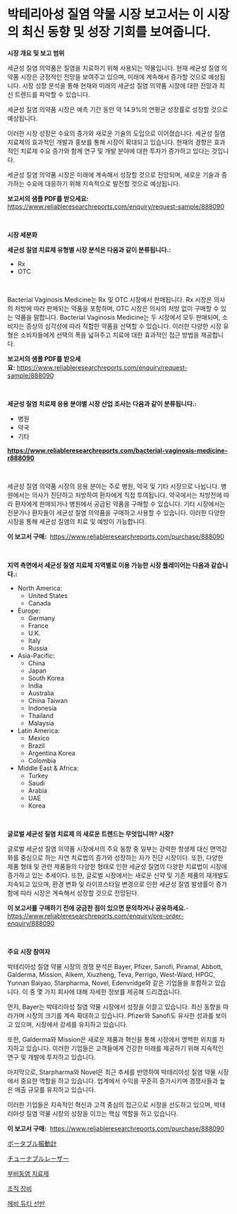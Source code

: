 <p><h1>박테리아성 질염 약물 시장 보고서는 이 시장의 최신 동향 및 성장 기회를 보여줍니다.</h1></p><p><strong>시장 개요 및 보고 범위</strong></p>
<p><p>세균성 질염 의약품은 질염을 치료하기 위해 사용되는 약물입니다. 현재 세균성 질염 의약품 시장은 긍정적인 전망을 보여주고 있으며, 미래에 계속해서 증가할 것으로 예상됩니다. 시장 성장 분석을 통해 현재와 미래의 세균성 질염 의약품 시장에 대한 전망과 최신 트렌드를 파악할 수 있습니다. </p><p>세균성 질염 의약품 시장은 예측 기간 동안 약 14.9%의 연평균 성장률로 성장할 것으로 예상됩니다. </p><p>이러한 시장 성장은 수요의 증가와 새로운 기술의 도입으로 이어졌습니다. 세균성 질염 치료제의 효과적인 개발과 홍보를 통해 시장이 확대되고 있습니다. 현재의 경향은 효과적인 치료제 수요 증가와 함께 연구 및 개발 분야에 대한 투자가 증가하고 있다는 것입니다. </p><p>세균성 질염 의약품 시장은 미래에 계속해서 성장할 것으로 전망되며, 새로운 기술과 증가하는 수요에 대응하기 위해 지속적으로 발전할 것으로 예상됩니다.</p></p>
<p><strong>보고서의 샘플 PDF를 받으세요:</strong> <a href="https://www.reliableresearchreports.com/enquiry/request-sample/888090">https://www.reliableresearchreports.com/enquiry/request-sample/888090</a></p>
<p>&nbsp;</p>
<p><strong>시장 세분화</strong></p>
<p><strong>세균성 질염 치료제 유형별 시장 분석은 다음과 같이 분류됩니다.:</strong></p>
<p><ul><li>Rx</li><li>OTC</li></ul></p>
<p>&nbsp;</p>
<p><p>Bacterial Vaginosis Medicine는 Rx 및 OTC 시장에서 판매됩니다. Rx 시장은 의사의 처방에 따라 판매되는 약품을 포함하며, OTC 시장은 의사의 처방 없이 구매할 수 있는 약품을 말합니다. Bacterial Vaginosis Medicine는 두 시장에서 모두 판매되며, 소비자는 증상의 심각성에 따라 적합한 약품을 선택할 수 있습니다. 이러한 다양한 시장 유형은 소비자들에게 선택의 폭을 넓혀주고 치료에 대한 효과적인 접근 방법을 제공합니다.</p></p>
<p><strong>보고서의 샘플 PDF를 받으세요:</strong>&nbsp;<a href="https://www.reliableresearchreports.com/enquiry/request-sample/888090">https://www.reliableresearchreports.com/enquiry/request-sample/888090</a></p>
<p>&nbsp;</p>
<p><strong> 세균성 질염 치료제 응용 분야별 시장 산업 조사는 다음과 같이 분류됩니다.:</strong></p>
<p><ul><li>병원</li><li>약국</li><li>기타</li></ul></p>
<p><strong><a href="https://www.reliableresearchreports.com/bacterial-vaginosis-medicine-r888090">https://www.reliableresearchreports.com/bacterial-vaginosis-medicine-r888090</a></strong></p>
<p>&nbsp;</p>
<p><p>세균성 질염 의약품 시장의 응용 분야는 주로 병원, 약국 및 기타 시장으로 나뉩니다. 병원에서는 의사가 진단하고 처방하여 환자에게 직접 투여됩니다. 약국에서는 처방전에 따라 환자에게 판매되거나 병원에서 공급된 약품을 구매할 수 있습니다. 기타 시장에서는 전문가나 환자들이 세균성 질염 의약품을 구매하고 사용할 수 있습니다. 이러한 다양한 시장을 통해 세균성 질염의 치료 및 예방이 가능합니다.</p></p>
<p><strong>이 보고서 구매:</strong>&nbsp; <a href="https://www.reliableresearchreports.com/purchase/888090">https://www.reliableresearchreports.com/purchase/888090</a></p>
<p>&nbsp;</p>
<p><strong>지역 측면에서 세균성 질염 치료제 지역별로 이용 가능한 시장 플레이어는 다음과 같습니다.:</strong></p>
<p><ul>
    <li>
        North America:
        <ul>
            <li>United States</li>
            <li>Canada</li>
        </ul>
    </li>
    <li>
        Europe:
        <ul>
            <li>Germany</li>
            <li>France</li>
            <li>U.K.</li>
            <li>Italy</li>
            <li>Russia</li>
        </ul>
    </li>
    <li>
        Asia-Pacific:
        <ul>
            <li>China</li>
            <li>Japan</li>
            <li>South Korea</li>
            <li>India</li>
            <li>Australia</li>
            <li>China Taiwan</li>
            <li>Indonesia</li>
            <li>Thailand</li>
            <li>Malaysia</li>
        </ul>
    </li>
    <li>
        Latin America:
        <ul>
            <li>Mexico</li>
            <li>Brazil</li>
            <li>Argentina Korea</li>
            <li>Colombia</li>
        </ul>
    </li>
    <li>
        Middle East & Africa:
        <ul>
            <li>Turkey</li>
            <li>Saudi</li>
            <li>Arabia</li>
            <li>UAE</li>
            <li>Korea</li>
        </ul>
    </li>
    </ul></p>
<p>&nbsp;</p>
<p><strong>글로벌 세균성 질염 치료제 의 새로운 트렌드는 무엇입니까? 시장?</strong></p>
<p><p>글로벌 세균성 질염 의약품 시장에서의 주요 동향 중 일부는 강력한 항생제 대신 면역강화를 중심으로 하는 자연 치료법의 증가와 성장하는 자가 진단 시장이다. 또한, 다양한 제품 형태 및 관련 제품들의 다양한 형태로 인한 세균성 질염의 다양한 치료법이 시장에 증가하고 있는 추세이다. 또한, 글로벌 시장에서는 새로운 신약 및 기존 제품의 재개발도 지속되고 있으며, 환경 변화 및 라이프스타일 변경으로 인한 세균성 질염 발생률이 증가함에 따라 시장은 계속해서 성장할 것으로 전망된다.</p></p>
<p><strong>이 보고서를 구매하기 전에 궁금한 점이 있으면 문의하거나 공유하세요.</strong>- <a href="https://www.reliableresearchreports.com/enquiry/pre-order-enquiry/888090">https://www.reliableresearchreports.com/enquiry/pre-order-enquiry/888090</a></p>
<p>&nbsp;</p>
<p><strong>주요 시장 참여자</strong></p>
<p><p>박테리아성 질염 약물 시장의 경쟁 분석은 Bayer, Pfizer, Sanofi, Piramal, Abbott, Galderma, Mission, Alkem, Xiuzheng, Teva, Perrigo, West-Ward, HPGC, Yunnan Baiyao, Starpharma, Novel, Edenvridge와 같은 기업들을 포함하고 있습니다. 이 중 몇 가지 회사에 대해 자세한 정보를 제공해 드리겠습니다.</p><p>먼저, Bayer는 박테리아성 질염 약물 시장에서 성장을 이끌고 있습니다. 최신 동향을 따라가며 시장의 크기를 계속 확대하고 있습니다. Pfizer와 Sanofi도 유사한 성과를 보이고 있으며, 시장에서 강세를 유지하고 있습니다.</p><p>또한, Galderma와 Mission은 새로운 제품과 혁신을 통해 시장에서 명백한 위치를 차지하고 있습니다. 이러한 기업들은 고객들에게 건강한 미래를 제공하기 위해 지속적인 연구 및 개발에 투자하고 있습니다.</p><p>마지막으로, Starpharma와 Novel은 최근 추세를 반영하여 박테리아성 질염 약물 시장에서 중요한 역할을 하고 있습니다. 업계에서 수익을 꾸준히 증가시키며 경쟁사들과 높은 매출 규모를 유지하고 있습니다.</p><p>이러한 기업들은 지속적인 혁신과 고객 중심의 접근으로 시장을 선도하고 있으며, 박테리아성 질염 약물 시장의 성장을 이끄는 핵심 역할을 하고 있습니다.</p></p>
<p><strong>이 보고서 구매:</strong>&nbsp;&nbsp;<a href="https://www.reliableresearchreports.com/purchase/888090">https://www.reliableresearchreports.com/purchase/888090</a></p>
<p><p><a href="https://github.com/nxboeu02965442/Market-Research-Report-List-1/blob/main/136285621596.md">ポータブル振動計</a></p><p><a href="https://medium.com/@charm854/%E3%83%81%E3%83%A5%E3%83%BC%E3%83%8A%E3%83%96%E3%83%AB%E3%83%AC%E3%83%BC%E3%82%B6%E3%83%BC%E5%B8%82%E5%A0%B4-2031%E5%B9%B4%E3%81%BE%E3%81%A7%E3%81%AE%E6%88%90%E5%8A%9F%E3%81%97%E3%81%9F%E3%83%93%E3%82%B8%E3%83%8D%E3%82%B9%E6%88%A6%E7%95%A5%E3%81%AE%E9%8D%B5%E3%82%92%E4%BA%88%E6%B8%AC-c270af5dd024">チューナブルレーザー</a></p><p><a href="https://github.com/mpodehpw07370073/Market-Research-Report-List-1/blob/main/225986219925.md">부비동염 치료제</a></p><p><a href="https://github.com/TobyKub4685/Market-Research-Report-List-1/blob/main/551514619926.md">조직 장비</a></p><p><a href="https://medium.com/@raymondietrich7892023/%ED%97%A4%EB%B9%84-%EB%93%80%ED%8B%B0-%EC%84%A0%EB%B0%98-%EC%8B%9C%EC%9E%A5-%EA%B7%9C%EB%AA%A8-cagr-%ED%8A%B8%EB%A0%8C%EB%93%9C-2024-2030-4cb9f30d4199">헤비 듀티 선반</a></p></p>